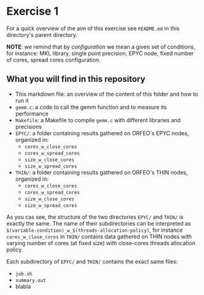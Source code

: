 # Exercise 1

For a quick overview of the aim of this exercise see `README.md` in this directory's parent directory.

**NOTE**: we remind that by *configuration* we mean a given set of conditions, for instance: MKL library, single point
precision, EPYC node, fixed number of cores, spread cores configuration.


## What you will find in this repository

- This markdown file: an overview of the content of this folder and how to run it
- `gemm.c`: a code to call the gemm function and to measure its performance
- `Makefile`: a Makefile to compile `gemm.c` with different libraries and precisions
- `EPYC/`: a folder containing results gathered on ORFEO's EPYC nodes, organized in:
    - `cores_w_close_cores`
    - `cores_w_spread_cores`
    - `size_w_close_cores`
    - `size_w_spread_cores`
- `THIN/`: a folder containing results gathered on ORFEO's THIN nodes, organized in:
    - `cores_w_close_cores`
    - `cores_w_spread_cores`
    - `size_w_close_cores`
    - `size_w_spread_cores`

As you cas see, the structure of the two directories `EPYC/` and `THIN/` is exactly the same. The name of their subdirectories can be interpreted as `$(variable-condition)_w_$(threads-allocation-policy)`, for instance `cores_w_close_cores` in `THIN/` contains data gathered on THIN nodes with varying number of cores (at fixed size) with close-cores threads allocation policy.

Each subdirectory of `EPYC/` and `THIN/` contains the exact same files:

- `job.sh`
- `summary.out`
- blabla
